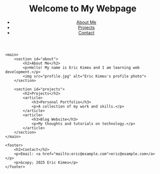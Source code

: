 <!DOCTYPE html>
<html lang="en">
<head>
    <meta charset="UTF-8">
    <meta name="viewport" content="width=device-width, initial-scale=1.0">
    <meta name="description" content="A simple HTML5 webpage demonstrating semantic structure, accessibility, and SEO.">
    <title>My First Webpage</title>
</head>
<body>
    <header>
        <h1>Welcome to My Webpage</h1>
        <nav>
            <ul>
                <li><a href="#about">About Me</a></li>
                <li><a href="#projects">Projects</a></li>
                <li><a href="#contact">Contact</a></li>
            </ul>
        </nav>
    </header>

    <main>
        <section id="about">
            <h2>About Me</h2>
            <p>Hello! My name is Eric Kimeu and I am learning web development.</p>
            <img src="profile.jpg" alt="Eric Kimeu's profile photo">
        </section>

        <section id="projects">
            <h2>Projects</h2>
            <article>
                <h3>Personal Portfolio</h3>
                <p>A collection of my work and skills.</p>
            </article>
            <article>
                <h3>Blog Website</h3>
                <p>My thoughts and tutorials on technology.</p>
            </article>
        </section>
    </main>

    <footer>
        <h2>Contact</h2>
        <p>Email: <a href="mailto:eric@example.com">eric@example.com</a></p>
        <p>&copy; 2025 Eric Kimeu</p>
    </footer>
</body>
</html>
